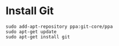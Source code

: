 # Install Git
```
sudo add-apt-repository ppa:git-core/ppa
sudo apt-get update
sudo apt-get install git
```
